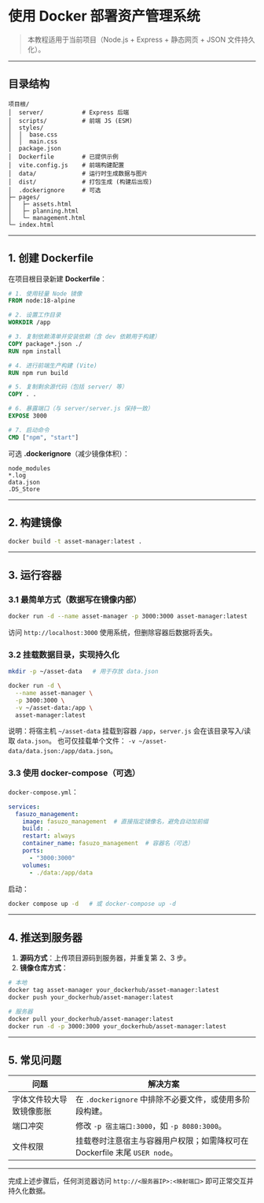 # 使用 Docker 部署资产管理系统

> 本教程适用于当前项目（Node.js + Express + 静态网页 + JSON 文件持久化）。

---

## 目录结构
```
项目根/
│  server/           # Express 后端
│  scripts/          # 前端 JS (ESM)
│  styles/
│  │  base.css
│  │  main.css
│  package.json
│  Dockerfile        # 已提供示例
│  vite.config.js    # 前端构建配置
│  data/             # 运行时生成数据与图片
│  dist/             # 打包生成 (构建后出现)
│  .dockerignore     # 可选
├─ pages/
│   ├─ assets.html
│   ├─ planning.html
│   └─ management.html
└─ index.html
```

---

## 1. 创建 Dockerfile
在项目根目录新建 **Dockerfile**：
```Dockerfile
# 1. 使用轻量 Node 镜像
FROM node:18-alpine

# 2. 设置工作目录
WORKDIR /app

# 3. 复制依赖清单并安装依赖（含 dev 依赖用于构建）
COPY package*.json ./
RUN npm install

# 4. 进行前端生产构建 (Vite)
RUN npm run build

# 5. 复制剩余源代码（包括 server/ 等）
COPY . .

# 6. 暴露端口（与 server/server.js 保持一致）
EXPOSE 3000

# 7. 启动命令
CMD ["npm", "start"]
```

可选 **.dockerignore**（减少镜像体积）：
```
node_modules
*.log
data.json
.DS_Store
```

---

## 2. 构建镜像
```bash
docker build -t asset-manager:latest .
```

---

## 3. 运行容器
### 3.1 最简单方式（数据写在镜像内部）
```bash
docker run -d --name asset-manager -p 3000:3000 asset-manager:latest
```
访问 `http://localhost:3000` 使用系统，但删除容器后数据将丢失。

### 3.2 挂载数据目录，实现持久化
```bash
mkdir -p ~/asset-data   # 用于存放 data.json

docker run -d \
  --name asset-manager \
  -p 3000:3000 \
  -v ~/asset-data:/app \
  asset-manager:latest
```
说明：将宿主机 `~/asset-data` 挂载到容器 `/app`，`server.js` 会在该目录写入/读取 `data.json`。
也可仅挂载单个文件： `-v ~/asset-data/data.json:/app/data.json`。

### 3.3 使用 docker-compose（可选）
`docker-compose.yml`：
```yaml
services:
  fasuzo_management:
    image: fasuzo_management  # 直接指定镜像名，避免自动加前缀
    build: .
    restart: always
    container_name: fasuzo_management  # 容器名（可选）
    ports:
      - "3000:3000"
    volumes:
      - ./data:/app/data
```
启动：
```bash
docker compose up -d   # 或 docker-compose up -d
```

---

## 4. 推送到服务器
1. **源码方式**：上传项目源码到服务器，并重复第 2、3 步。  
2. **镜像仓库方式**：
```bash
# 本地
docker tag asset-manager your_dockerhub/asset-manager:latest
docker push your_dockerhub/asset-manager:latest

# 服务器
docker pull your_dockerhub/asset-manager:latest
docker run -d -p 3000:3000 your_dockerhub/asset-manager:latest
```

---

## 5. 常见问题
| 问题 | 解决方案 |
|------|-----------|
| 字体文件较大导致镜像膨胀 | 在 `.dockerignore` 中排除不必要文件，或使用多阶段构建。 |
| 端口冲突 | 修改 `-p 宿主端口:3000`，如 `-p 8080:3000`。 |
| 文件权限 | 挂载卷时注意宿主与容器用户权限；如需降权可在 Dockerfile 末尾 `USER node`。 |

---

完成上述步骤后，任何浏览器访问 `http://<服务器IP>:<映射端口>` 即可正常交互并持久化数据。 